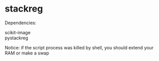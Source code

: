 # stackreg


Dependencies:  

scikit-image  
pystackreg

Notice: if the script process was killed by shell, you should extend your RAM or make a swap
